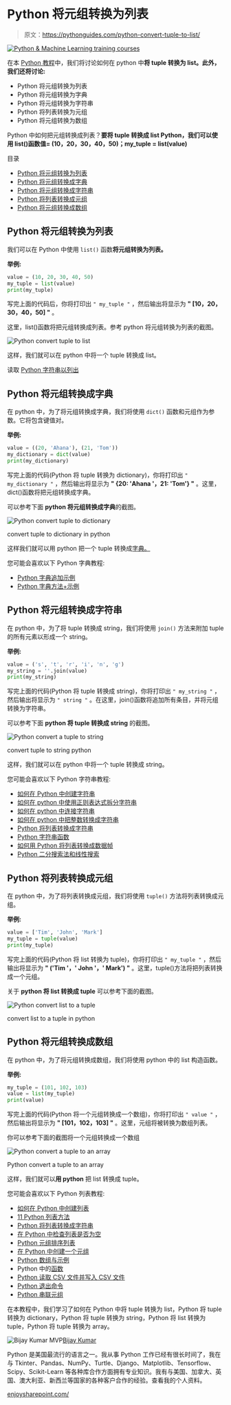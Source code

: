 # Python 将元组转换为列表

> 原文：<https://pythonguides.com/python-convert-tuple-to-list/>

[![Python & Machine Learning training courses](img/49ec9c6da89a04c9f45bab643f8c765c.png)](https://sharepointsky.teachable.com/p/python-and-machine-learning-training-course)

在本 [Python 教程](https://pythonguides.com/python-programming-for-the-absolute-beginner/)中，我们将讨论如何在 python 中**将 tuple 转换为 list。此外，我们还将讨论:**

*   Python 将元组转换为列表
*   Python 将元组转换为字典
*   Python 将元组转换为字符串
*   Python 将列表转换为元组
*   Python 将元组转换为数组

Python 中如何把元组转换成列表？**要将 tuple 转换成 list Python，我们可以使用 list()函数值= (10，20，30，40，50)；my_tuple = list(value)**

目录

[](#)

*   [Python 将元组转换为列表](#Python_convert_tuple_to_list "Python convert tuple to list")
*   [Python 将元组转换成字典](#Python_convert_tuple_to_dictionary "Python convert tuple to dictionary")
*   [Python 将元组转换成字符串](#Python_convert_a_tuple_to_string "Python convert a tuple to string")
*   [Python 将列表转换成元组](#Python_convert_list_to_a_tuple "Python convert list to a tuple")
*   [Python 将元组转换成数组](#Python_convert_a_tuple_to_an_array "Python convert a tuple to an array")

## Python 将元组转换为列表

我们可以在 Python 中使用 `list()` 函数**将元组转换为列表。**

**举例:**

```py
value = (10, 20, 30, 40, 50)
my_tuple = list(value)
print(my_tuple)
```

写完上面的代码后，你将打印出 `" my_tuple "` ，然后输出将显示为 **" [10，20，30，40，50] "** 。

这里，list()函数将把元组转换成列表。参考 python 将元组转换为列表的截图。

![Python convert tuple to list](img/f76aa3403139fe10cfde18773a49da43.png "Python convert tuple to list")

这样，我们就可以在 python 中将一个 tuple 转换成 list。

读取 [Python 字符串以列出](https://pythonguides.com/python-string-to-list/)

## Python 将元组转换成字典

在 python 中，为了将元组转换成字典，我们将使用 `dict()` 函数和元组作为参数。它将包含键值对。

**举例:**

```py
value = ((20, 'Ahana'), (21, 'Tom'))
my_dictionary = dict(value)
print(my_dictionary)
```

写完上面的代码(Python 将 tuple 转换为 dictionary)，你将打印出 `" my_dictionary "` ，然后输出将显示为 **" {20: 'Ahana '，21: 'Tom'} "** 。这里，dict()函数将把元组转换成字典。

可以参考下面 **python 将元组转换成字典**的截图。

![Python convert tuple to dictionary](img/b6263614edbea2a69d314b6d3239cc31.png "Python convert tuple to dictionary")

convert tuple to dictionary in python

这样我们就可以用 python 把一个 tuple 转换成[字典。](https://pythonguides.com/create-a-dictionary-in-python/)

您可能会喜欢以下 Python 字典教程:

*   [Python 字典追加示例](https://pythonguides.com/python-dictionary-append/)
*   [Python 字典方法+示例](https://pythonguides.com/python-dictionary-methods/)

## Python 将元组转换成字符串

在 python 中，为了将 tuple 转换成 string，我们将使用 `join()` 方法来附加 tuple 的所有元素以形成一个 string。

**举例:**

```py
value = ('s', 't', 'r', 'i', 'n', 'g')
my_string = ''.join(value)
print(my_string)
```

写完上面的代码(Python 将 tuple 转换成 string)，你将打印出 `" my_string "` ，然后输出将显示为 `" string "` 。在这里，join()函数将追加所有条目，并将元组转换为字符串。

可以参考下面 **python 将 tuple 转换成 string** 的截图。

![Python convert a tuple to string](img/647ff5bf7b0683bcdfe470e3166ef434.png "Python convert a tuple to string")

convert tuple to string python

这样，我们就可以在 python 中将一个 tuple 转换成 string。

您可能会喜欢以下 Python 字符串教程:

*   [如何在 Python 中创建字符串](https://pythonguides.com/create-a-string-in-python/)
*   [如何在 python 中使用正则表达式拆分字符串](https://pythonguides.com/python-split-string-regex/)
*   [如何在 python 中连接字符串](https://pythonguides.com/concatenate-strings-in-python/)
*   [如何在 python 中把整数转换成字符串](https://pythonguides.com/convert-an-integer-to-string-in-python/)
*   [Python 将列表转换成字符串](https://pythonguides.com/python-convert-list-to-string/)
*   [Python 字符串函数](https://pythonguides.com/string-methods-in-python/)
*   [如何用 Python 将列表转换成数据帧](https://pythonguides.com/convert-a-list-to-dataframe-in-python/)
*   [Python 二分搜索法和线性搜索](https://pythonguides.com/python-binary-search/)

## Python 将列表转换成元组

在 python 中，为了将列表转换成元组，我们将使用 `tuple()` 方法将列表转换成元组。

**举例:**

```py
value = ['Tim', 'John', 'Mark']
my_tuple = tuple(value)
print(my_tuple)
```

写完上面的代码(Python 将 list 转换为 tuple)，你将打印出 `" my_tuple "` ，然后输出将显示为 **" ('Tim '，' John '，' Mark') "** 。这里，tuple()方法将把列表转换成一个元组。

关于 **python 将 list 转换成 tuple** 可以参考下面的截图。

![Python convert list to a tuple](img/b0a030addc4859e58ee3adba34ef1f2b.png "Python convert list to a tuple")

convert list to a tuple in python

## Python 将元组转换成数组

在 python 中，为了将元组转换成数组，我们将使用 python 中的 list 构造函数。

**举例:**

```py
my_tuple = (101, 102, 103)
value = list(my_tuple)
print(value)
```

写完上面的代码(Python 将一个元组转换成一个数组)，你将打印出 `" value "` ，然后输出将显示为 **" [101，102，103] "** 。这里，元组将被转换为数组列表。

你可以参考下面的截图将一个元组转换成一个数组

![Python convert a tuple to an array](img/7ccfd2e0cf3cf64e04906015fa5665e6.png "Python convert a tuple to an array")

Python convert a tuple to an array

这样，我们就可以**用 python** 把 list 转换成 tuple。

您可能会喜欢以下 Python 列表教程:

*   [如何在 Python 中创建列表](https://pythonguides.com/create-list-in-python/)
*   [11 Python 列表方法](https://pythonguides.com/python-list-methods/)
*   [Python 将列表转换成字符串](https://pythonguides.com/python-convert-list-to-string/)
*   [在 Python 中检查列表是否为空](https://pythonguides.com/check-if-a-list-is-empty-in-python/)
*   [Python 元组排序列表](https://pythonguides.com/python-sort-list-of-tuples/)
*   [在 Python 中创建一个元组](https://pythonguides.com/create-a-tuple-in-python/)
*   [Python 数组与示例](https://pythonguides.com/python-array/)
*   Python 中的[函数](https://pythonguides.com/function-in-python/)
*   [Python 读取 CSV 文件并写入 CSV 文件](https://pythonguides.com/python-read-csv-file/)
*   [Python 退出命令](https://pythonguides.com/python-exit-command/)
*   [Python 串联元组](https://pythonguides.com/python-concatenate-tuples/)

在本教程中，我们学习了如何在 Python 中将 tuple 转换为 list，Python 将 tuple 转换为 dictionary，Python 将 tuple 转换为 string，Python 将 list 转换为 tuple，Python 将 tuple 转换为 array。

![Bijay Kumar MVP](img/9cb1c9117bcc4bbbaba71db8d37d76ef.png "Bijay Kumar MVP")[Bijay Kumar](https://pythonguides.com/author/fewlines4biju/)

Python 是美国最流行的语言之一。我从事 Python 工作已经有很长时间了，我在与 Tkinter、Pandas、NumPy、Turtle、Django、Matplotlib、Tensorflow、Scipy、Scikit-Learn 等各种库合作方面拥有专业知识。我有与美国、加拿大、英国、澳大利亚、新西兰等国家的各种客户合作的经验。查看我的个人资料。

[enjoysharepoint.com/](https://enjoysharepoint.com/)[](https://www.facebook.com/fewlines4biju "Facebook")[](https://www.linkedin.com/in/fewlines4biju/ "Linkedin")[](https://twitter.com/fewlines4biju "Twitter")